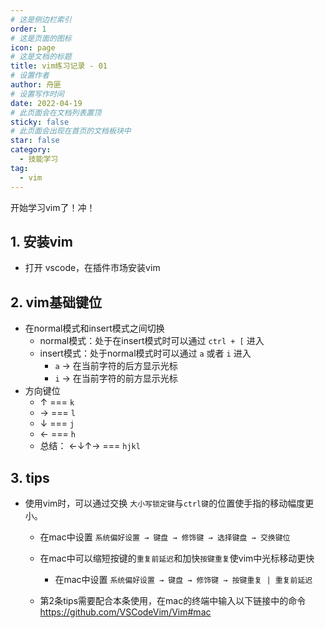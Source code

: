 ```yaml
---
# 这是侧边栏索引
order: 1
# 这是页面的图标
icon: page
# 这是文档的标题
title: vim练习记录 - 01
# 设置作者
author: 舟匪
# 设置写作时间
date: 2022-04-19
# 此页面会在文档列表置顶
sticky: false
# 此页面会出现在首页的文档板块中
star: false
category:
  - 技能学习
tag:
  - vim
---
```


开始学习vim了！冲！

<!-- more -->

## 1. 安装vim

- 打开 vscode，在插件市场安装vim

## 2. vim基础键位

- 在normal模式和insert模式之间切换
  - normal模式：处于在insert模式时可以通过 `ctrl + [` 进入
  - insert模式：处于normal模式时可以通过 `a` 或者 `i` 进入
    - `a` → 在当前字符的后方显示光标
    - `i` → 在当前字符的前方显示光标
- 方向键位
  - ↑ === `k`
  - → === `l`
  - ↓ === `j`
  - ← === `h`
  - 总结： ←↓↑→ === `hjkl`

## 3. tips

- 使用vim时，可以通过交换 `大小写锁定键`与`ctrl键`的位置使手指的移动幅度更小。
  - 在mac中设置 `系统偏好设置 → 键盘 → 修饰键 → 选择键盘 → 交换键位`

  - 在mac中可以缩短按键的`重复前延迟`和加快`按键重复`使vim中光标移动更快
    - 在mac中设置 `系统偏好设置 → 键盘 → 修饰键 → 按键重复 | 重复前延迟`

  - 第2条tips需要配合本条使用，在mac的终端中输入以下链接中的命令
  <https://github.com/VSCodeVim/Vim#mac>
